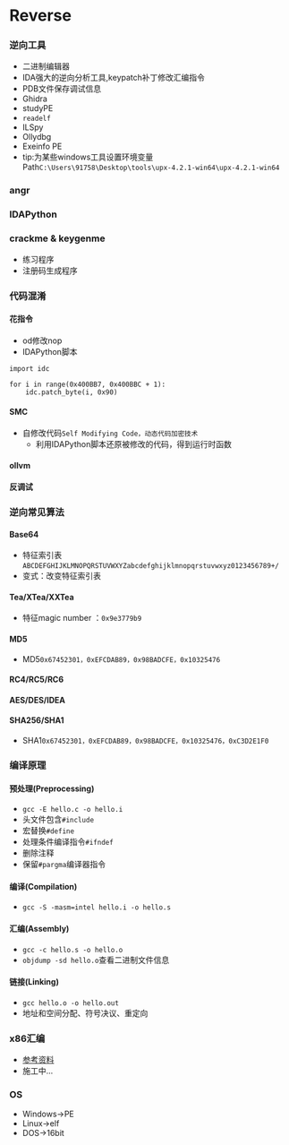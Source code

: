 # Reverse

### 逆向工具
* 二进制编辑器
* IDA强大的逆向分析工具,keypatch补丁修改汇编指令
* PDB文件保存调试信息
* Ghidra
* studyPE
* `readelf`
* ILSpy
* Ollydbg
* Exeinfo PE
* tip:为某些windows工具设置环境变量Path`C:\Users\91758\Desktop\tools\upx-4.2.1-win64\upx-4.2.1-win64`
### angr

### IDAPython

### crackme & keygenme
* 练习程序
* 注册码生成程序

### 代码混淆
#### 花指令
* od修改nop
* IDAPython脚本
```
import idc

for i in range(0x400BB7, 0x400BBC + 1):
    idc.patch_byte(i, 0x90)
```

#### SMC
- 自修改代码`Self Modifying Code，动态代码加密技术`
    * 利用IDAPython脚本还原被修改的代码，得到运行时函数
#### ollvm
#### 反调试

### 逆向常见算法
#### Base64
* 特征索引表`ABCDEFGHIJKLMNOPQRSTUVWXYZabcdefghijklmnopqrstuvwxyz0123456789+/`
* 变式：改变特征索引表
#### Tea/XTea/XXTea
* 特征magic number ：`0x9e3779b9`
#### MD5
* MD5`0x67452301，0xEFCDAB89，0x98BADCFE，0x10325476`
#### RC4/RC5/RC6
#### AES/DES/IDEA
#### SHA256/SHA1
* SHA1`0x67452301，0xEFCDAB89，0x98BADCFE，0x10325476，0xC3D2E1F0`

  
### 编译原理
#### 预处理(Preprocessing)
* `gcc -E hello.c -o hello.i`
* 头文件包含`#include`
* 宏替换`#define`
* 处理条件编译指令`#ifndef`
* 删除注释
* 保留`#pargma`编译器指令
#### 编译(Compilation)
* `gcc -S -masm=intel hello.i -o hello.s`

#### 汇编(Assembly)
* `gcc -c hello.s -o hello.o`
* `objdump -sd hello.o`查看二进制文件信息

#### 链接(Linking)
* `gcc hello.o -o hello.out`
* 地址和空间分配、符号决议、重定向

### x86汇编
* [参考资料](https://huaeryi.github.io/2023/04/24/x86/)
* 施工中...

### OS
* Windows->PE
* Linux->elf
* DOS->16bit
